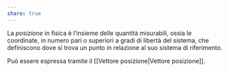 ```yaml
---
share: true
---
```

La *posizione* in fisica è l’insieme delle quantità misurabili, ossia le coordinate, in numero pari o superiori a gradi di libertà del sistema, che definiscono dove si trova un punto in relazione al suo sistema di riferimento.

Può essere espressa tramite il [[Vettore posizione|Vettore posizione]].